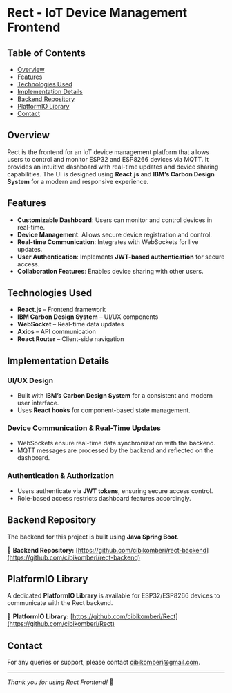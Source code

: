 # Rect - IoT Device Management Frontend

## Table of Contents
- [Overview](#overview)
- [Features](#features)
- [Technologies Used](#technologies-used)
- [Implementation Details](#implementation-details)
- [Backend Repository](#backend-repository)
- [PlatformIO Library](#platformio-library)
- [Contact](#contact)

## Overview
Rect is the frontend for an IoT device management platform that allows users to control and monitor ESP32 and ESP8266 devices via MQTT. It provides an intuitive dashboard with real-time updates and device sharing capabilities. The UI is designed using **React.js** and **IBM’s Carbon Design System** for a modern and responsive experience.

## Features
- **Customizable Dashboard**: Users can monitor and control devices in real-time.
- **Device Management**: Allows secure device registration and control.
- **Real-time Communication**: Integrates with WebSockets for live updates.
- **User Authentication**: Implements **JWT-based authentication** for secure access.
- **Collaboration Features**: Enables device sharing with other users.

## Technologies Used
- **React.js** – Frontend framework
- **IBM Carbon Design System** – UI/UX components
- **WebSocket** – Real-time data updates
- **Axios** – API communication
- **React Router** – Client-side navigation

## Implementation Details
### **UI/UX Design**
- Built with **IBM’s Carbon Design System** for a consistent and modern user interface.
- Uses **React hooks** for component-based state management.

### **Device Communication & Real-Time Updates**
- WebSockets ensure real-time data synchronization with the backend.
- MQTT messages are processed by the backend and reflected on the dashboard.

### **Authentication & Authorization**
- Users authenticate via **JWT tokens**, ensuring secure access control.
- Role-based access restricts dashboard features accordingly.

## Backend Repository
The backend for this project is built using **Java Spring Boot**.

🔗 **Backend Repository:** [https://github.com/cibikomberi/rect-backend](https://github.com/cibikomberi/rect-backend)

## PlatformIO Library
A dedicated **PlatformIO Library** is available for ESP32/ESP8266 devices to communicate with the Rect backend.

🔗 **PlatformIO Library:** [https://github.com/cibikomberi/Rect](https://github.com/cibikomberi/Rect)

## Contact
For any queries or support, please contact [cibikomberi@gmail.com](mailto:cibikomberi@gmail.com).

---
*Thank you for using Rect Frontend!* 🚀

